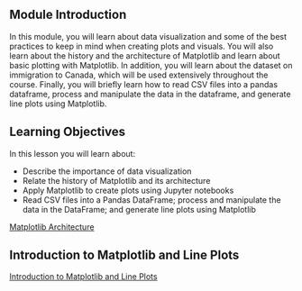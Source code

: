 ## Module Introduction

In this module, you will learn about data visualization and some of the best practices to keep in mind when creating plots and visuals. You will also learn about the history and the architecture of Matplotlib and learn about basic plotting with Matplotlib. In addition, you will learn about the dataset on immigration to Canada, which will be used extensively throughout the course. Finally, you will briefly learn how to read CSV files into a pandas dataframe, process and manipulate the data in the dataframe, and generate line plots using Matplotlib.

## Learning Objectives

In this lesson you will learn about:

* Describe the importance of data visualization
* Relate the history of Matplotlib and its architecture
* Apply Matplotlib to create plots using Jupyter notebooks
* Read CSV files into a Pandas DataFrame; process and manipulate the data in the DataFrame; and generate line plots using Matplotlib

[Matplotlib Architecture](https://aosabook.org/en/matplotlib.html)

## Introduction to Matplotlib and Line Plots

[Introduction to Matplotlib and Line Plots](https://github.com/1965Eric/IBM-DV0101EN-Visualizing-Data-with-Python/blob/main/DV0101EN-Exercise-Introduction-to-Matplotlib-and-Line-Plots.ipynb)

